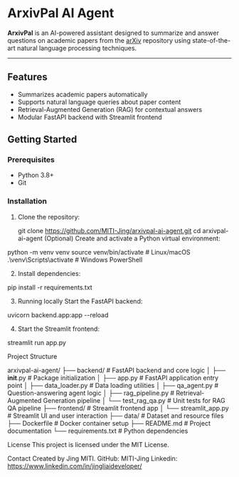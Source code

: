 
# ArxivPal AI Agent

**ArxivPal** is an AI-powered assistant designed to summarize and answer questions on academic papers from the [arXiv](https://arxiv.org/) repository using state-of-the-art natural language processing techniques.

---

## Features

- Summarizes academic papers automatically
- Supports natural language queries about paper content
- Retrieval-Augmented Generation (RAG) for contextual answers
- Modular FastAPI backend with Streamlit frontend


## Getting Started

### Prerequisites

- Python 3.8+
- Git


### Installation

1. Clone the repository:

   git clone https://github.com/MITI-Jing/arxivpal-ai-agent.git
   cd arxivpal-ai-agent
(Optional) Create and activate a Python virtual environment:

python -m venv venv
source venv/bin/activate   # Linux/macOS
.\venv\Scripts\activate    # Windows PowerShell

2. Install dependencies:

pip install -r requirements.txt

3. Running locally
Start the FastAPI backend:

uvicorn backend.app:app --reload

4. Start the Streamlit frontend:

streamlit run app.py

Project Structure

arxivpal-ai-agent/
├── backend/                  # FastAPI backend and core logic
│   ├── __init__.py           # Package initialization
│   ├── app.py                # FastAPI application entry point
│   ├── data_loader.py        # Data loading utilities
│   ├── qa_agent.py           # Question-answering agent logic
│   ├── rag_pipeline.py       # Retrieval-Augmented Generation pipeline
│   └── test_rag_qa.py        # Unit tests for RAG QA pipeline
├── frontend/                 # Streamlit frontend app
│   └── streamlit_app.py      # Streamlit UI and user interaction
├── data/                     # Dataset and resource files
├── Dockerfile                # Docker container setup
├── README.md                 # Project documentation
└── requirements.txt          # Python dependencies


License
This project is licensed under the MIT License.

Contact
Created by Jing MITI.
GitHub: MITI-Jing
Linkedin: https://www.linkedin.com/in/jingliaideveloper/